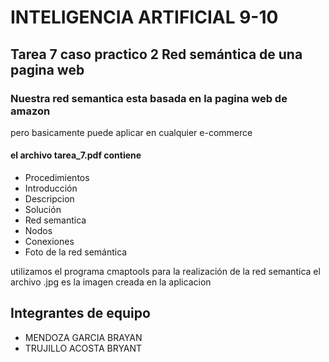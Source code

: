 <h1>INTELIGENCIA ARTIFICIAL 9-10</h1>

## Tarea 7 caso practico 2 Red semántica de una pagina web

### Nuestra red semantica esta basada en la pagina web de amazon
pero basicamente puede aplicar en cualquier e-commerce
#### el archivo tarea_7.pdf contiene

- Procedimientos
- Introducción
- Descripcion
- Solución
- Red semantica
- Nodos
- Conexiones
- Foto de la red semántica

utilizamos el programa cmaptools para la realización de la red semantica
el archivo .jpg es la imagen creada en la aplicacion



<h2>Integrantes de equipo</h2>
<ul>
<li>MENDOZA GARCIA BRAYAN</li>
<li>TRUJILLO ACOSTA BRYANT </li>
</ul>

